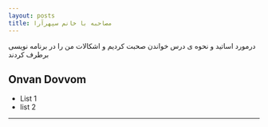 ```yaml
---
layout: posts
title: مصاحبه با خانم سپهرآرا
--- 
```

درمورد اساتید و نحوه ی درس خواندن صحبت کردیم و اشکالات من را در برنامه نویسی برطرف کردند

## Onvan Dovvom

- List 1
- list 2

---

